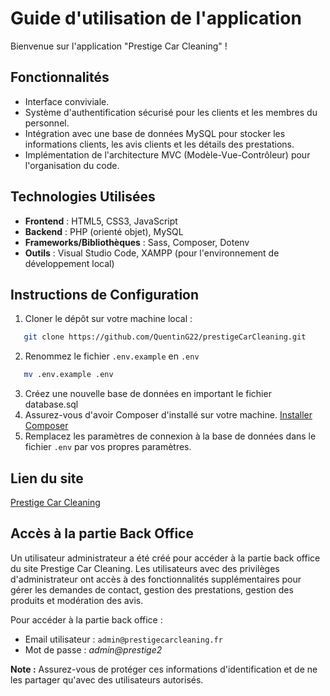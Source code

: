 # Guide d'utilisation de l'application

Bienvenue sur l'application "Prestige Car Cleaning" !

## Fonctionnalités

- Interface conviviale.
- Système d'authentification sécurisé pour les clients et les membres du personnel.
- Intégration avec une base de données MySQL pour stocker les informations clients, les avis clients et les détails des prestations.
- Implémentation de l'architecture MVC (Modèle-Vue-Contrôleur) pour l'organisation du code.

## Technologies Utilisées

- **Frontend** : HTML5, CSS3, JavaScript
- **Backend** : PHP (orienté objet), MySQL
- **Frameworks/Bibliothèques** : Sass, Composer, Dotenv
- **Outils** : Visual Studio Code, XAMPP (pour l'environnement de développement local)

## Instructions de Configuration

1. Cloner le dépôt sur votre machine local :
```bash
   git clone https://github.com/QuentinG22/prestigeCarCleaning.git
```
2. Renommez le fichier `.env.example` en `.env`
```bash
   mv .env.example .env
```
3. Créez une nouvelle base de données en important le fichier database.sql
4. Assurez-vous d'avoir Composer d'installé sur votre machine. [Installer Composer](https://getcomposer.org/)
5. Remplacez les paramètres de connexion à la base de données dans le fichier `.env` par vos propres paramètres.
   
## Lien du site
[Prestige Car Cleaning](https://www.greta-bretagne-sud.fr/stagiaires-kercode/quentin-guillemin/prestigecarcleaning/)

## Accès à la partie Back Office
Un utilisateur administrateur a été créé pour accéder à la partie back office du site Prestige Car Cleaning. Les utilisateurs avec des privilèges d'administrateur ont accès à des fonctionnalités supplémentaires pour gérer les demandes de contact, gestion des prestations, gestion des produits et modération des avis.

Pour accéder à la partie back office :
- Email utilisateur : `admin@prestigecarcleaning.fr`
- Mot de passe : *admin@prestige2*

**Note :** Assurez-vous de protéger ces informations d'identification et de ne les partager qu'avec des utilisateurs autorisés.